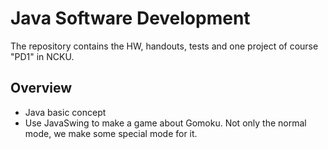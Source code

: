 ﻿# Java Software Development
 
 The repository contains the HW, handouts, tests and one project of course "PD1" in NCKU.
 
## Overview
- Java basic concept
- Use JavaSwing to make a game about Gomoku. Not only the normal mode, we make some special mode for it.

